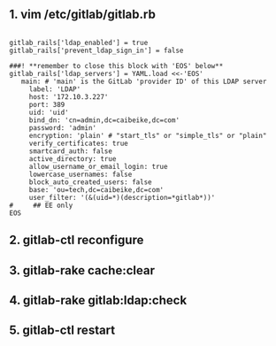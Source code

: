 
## 1. vim /etc/gitlab/gitlab.rb
```

gitlab_rails['ldap_enabled'] = true
gitlab_rails['prevent_ldap_sign_in'] = false

###! **remember to close this block with 'EOS' below**
gitlab_rails['ldap_servers'] = YAML.load <<-'EOS'
   main: # 'main' is the GitLab 'provider ID' of this LDAP server
     label: 'LDAP'
     host: '172.10.3.227'
     port: 389
     uid: 'uid'
     bind_dn: 'cn=admin,dc=caibeike,dc=com'
     password: 'admin'
     encryption: 'plain' # "start_tls" or "simple_tls" or "plain"
     verify_certificates: true
     smartcard_auth: false
     active_directory: true
     allow_username_or_email_login: true
     lowercase_usernames: false
     block_auto_created_users: false
     base: 'ou=tech,dc=caibeike,dc=com'
     user_filter: '(&(uid=*)(description=*gitlab*))'
#     ## EE only
EOS
```


## 2. gitlab-ctl reconfigure
## 3. gitlab-rake cache:clear
## 4. gitlab-rake gitlab:ldap:check
## 5. gitlab-ctl restart
